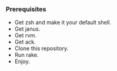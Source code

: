 ### Prerequisites

* Get zsh and make it your default shell.
* Get janus.
* Get rvm.
* Get ack.
* Clone this repository.
* Run rake.
* Enjoy.
